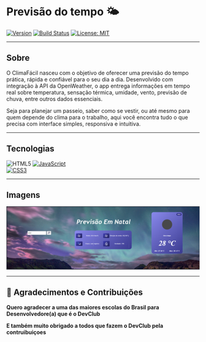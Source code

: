 # Previsão do tempo 🌤️

[![Version](https://img.shields.io/badge/version-1.0.0-blue)](https://github.com/seu-usuario/DevBurger/releases/tag/v1.0.0)
[![Build Status](https://img.shields.io/github/actions/workflow/status/seu-usuario/DevBurger/ci.yml?branch=main)](https://github.com/seu-usuario/DevBurger/actions)
[![License: MIT](https://img.shields.io/badge/license-MIT-green)](LICENSE)

---

## Sobre

O ClimaFácil nasceu com o objetivo de oferecer uma previsão do tempo prática, rápida e confiável para o seu dia a dia. Desenvolvido com integração à API da OpenWeather, o app entrega informações em tempo real sobre temperatura, sensação térmica, umidade, vento, previsão de chuva, entre outros dados essenciais.

Seja para planejar um passeio, saber como se vestir, ou até mesmo para quem depende do clima para o trabalho, aqui você encontra tudo o que precisa com interface simples, responsiva e intuitiva.

---

## Tecnologias

![HTML5](https://img.shields.io/badge/HTML5-E34F26?style=for-the-badge&logo=html5&logoColor=fff) 
[![JavaScript](https://img.shields.io/badge/JavaScript-F7DF1E?style=for-the-badge&logo=javascript&logoColor=black)](https://developer.mozilla.org/en-US/docs/Web/JavaScript)  
[![CSS3](https://img.shields.io/badge/CSS3-1572B6?style=for-the-badge&logo=css3&logoColor=white)](https://developer.mozilla.org/en-US/docs/Web/CSS)

---

## Imagens

![Tela inicial home instagram](./assets/previsao-do-tempo-home.png)

---

## 🤝 **Agradecimentos e Contribuições**

**Quero agradecer a uma das maiores escolas do Brasil para Desenvolvedore(a) que é o DevClub**

**E também muito obrigado a todos que fazem o DevClub pela contruibuiçoes**
